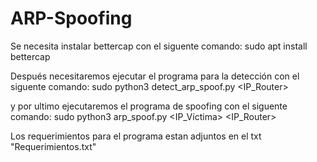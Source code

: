 # ARP-Spoofing

Se necesita instalar bettercap con el siguente comando:
sudo apt install bettercap

Después necesitaremos ejecutar el programa para la detección con el siguente comando:
sudo python3 detect_arp_spoof.py <IP_Router>

y por ultimo ejecutaremos el programa de spoofing con el siguente comando:
sudo python3 arp_spoof.py <IP_Víctima> <IP_Router>

Los requerimientos para el programa estan adjuntos en el txt "Requerimientos.txt"

